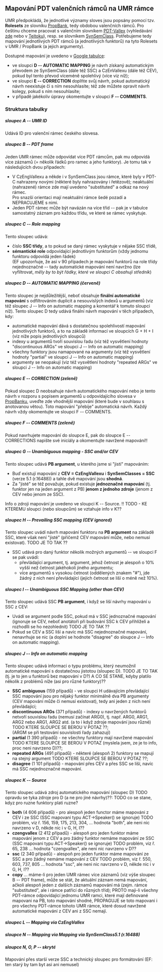 ## Mapování PDT valenčních rámců na UMR rámce

UMR předpokládá, že jednotlivé významy sloves jsou popsány pomocí tzv. **Rolesets** ze slovníku [PropBank](https://verbs.colorado.edu/propbank-development/), tedy obdobou valenčních rámců. Pro češtinu chceme pracovat s valenčním slovníkem [PDT-Vallex](https://ufal.mff.cuni.cz/pdt-vallex-valency-lexicon-linked-czech-corpora) (vyhledávání [zde](http://lindat.mff.cuni.cz/services/PDT-Vallex/) nebo v [Teitoku](https://lindat.mff.cuni.cz/services/teitok/pdtc10/index.php?action=vallex)), resp. se slovníkem [SynSemClass](https://lindat.mff.cuni.cz/services/SynSemClassSearch/?version=synsemclass5.0). Potřebujeme tedy mapování jednotlivých PDT rámců (a jednotlivých funktorů) na tyto Rolesets v UMR / PropBank (a jejich argumenty).  

Dostupné mapování je uvedeno v [Google tabulce](https://docs.google.com/spreadsheets/d/1AuIASjkdAdKom7bgjDN5BxMKeRUefHlN/edit#gid=452142481): 
- ve sloupci **D -- AUTOMATIC MAPPING** je návrh získaný automatickým převodem ze SynSemClass (dále též  SSC) a CzEnVallexu (dále též CEV), pokud byl tento převod víceméně spolehlivý (více viz níž);
- ve sloupci **E -- CORRECTION** doplňte svůj návrh, pokud automatický návrh neexistuje či s ním nesouhlasíte; též zde můžete opravit návrh kolegy, pokud s ním nesouhlasíte;
- v případě jakékoliv úpravy okomentujte v sloupci **F -- COMMENTS**. 

### Struktura tabulky

##### sloupec A -- **UMR ID**
Udává ID pro valenční rámec českého slovesa. 

##### sloupec B -- **PDT frame**
Jeden UMR rámec může odpovídat více PDT rámcům, pak mu odpovídá více záznamů (= několik řádků pro ramec a jeho funktory). 
Je tomu tak v následujících dvou případech:
-  V CzEngVallexu a někde i v SynSemClass jsou rámce, které byly v PDT-C nahrazeny novými (některé byly nahrazovány i řetězově); neaktuální (nahrazené) rámce zde mají uvedeno "substituted" a odkaz na nový rámec.   
Pro snazší orientaci mají neaktuální rámce šedé pozadí a NEPRACUJEME s nimi.
-  Jeden PDT rámec může být navázán na více tříd -- pak je v tabulce samostatný záznam   pro každou třídu, ve které se rámec vyskytuje.

##### sloupec C -- **Role mapping**
Tento sloupec udává: 
- číslo **SSC třídy**, a to pokud se daný rámec vyskytuje v nějake SSC třídě, 
- **sémantické role** odpovídající jednotlivým funktorům (vždy jednomu funktoru odpovídá jeden řádek)   
(EF upozorňuje, že asi v 90 případech je mapování funktorů na role třídy nejednoznačné -- tady automatické mapování není navržno (lze vyfiltrovat, _měly by to být řádky, které ve sloupci C obsahují středník_)

##### sloupec D -- **AUTOMATIC MAPPING (červeně)**
Tento sloupec je nejdůležitější, neboť obsahuje **finální automatické mapování** s odfiltrováním duplicit a nesouvislých indexů u argumentů (viz též sloupec J -- Info on automatic mapping a komentář k tomuto sloupci níž). 
Tento sloupec D tedy udává finální návrh mapování v těch případech, kdy: 
- automatické mapování dává s dostatečnou spolehlivostí mapování jednotlivých funktorů, a to na základě informací ve sloupcích G + H + I (viz níže popis jednotlivých sloupců)
- indexy u argumentů tvoří souvislou řadu (viz též vysvětlení hodnoty  "discontinuous ARGs" ve sloupci J -- Info on automatic mapping)
- všechny funktory jsou namapované na argumenty (viz též vysvětlení hodnoty "partial" ve sloupci J -- Info on automatic mapping) 
- argumenty se neopakují (viz též vysvětlení hodnoty "repeated ARGs" ve sloupci J -- Info on automatic mapping) 

##### sloupec E -- **CORRECTION (zeleně)**
Pokud sloupec D neobsahuje návrh automatického mapování nebo je tento návrh v rozporu s popisem argumentů u odpovídajícího slovesa v [PropBanku](https://verbs.colorado.edu/propbank-development/), uveďte zde vhodnější mapování (které bude v souhlasu s anotovanou větou). Toto mapování "přebije" automatická návrh. Každý návrh vždy okomentujte ve sloupci F -- COMMENTS.

##### sloupec F -- **COMMENTS (zeleně)**
Pokud navrhujete mapování do sloupce E, pak do sloupce E -- CORRECTIONS napište své iniciály a okomentujte navržené mapování!!

##### sloupec G -- **Unambiguous mapping - SSC and/or CEV**
Tento sloupec udává **PB argument**, u kterého jsme si "jisti" mapováním: 
- Buď existují mapování z **CEV = CzEngVallexu** i **SynSemClasses = SSC** (verze 5.1 (r.16488)) a tahle dvě mapování jsou **shodná**.       
- Za "jisté" se též považuje, pokud existuje **jednoznačné mapování** (tj. funktor jen na jeden argument z PB) **jenom z jednoho zdroje** (jenom z CEV nebo jenom ze SSC).   

Info o zdroji mapování je uvedeno ve sloupci K -- Source. !! TODO - KE KTEREMU sloupci (nebo sloupcům) se vztahuje info v K??

##### sloupec H -- **Prevailing SSC mapping (CEV ignored)** 
Tento sloupec uvádí návrh mapování funktoru na **PB argument** na základě SSC, které však není "jisté" (přičemž CEV mapování může, nebo nemusí existovat). TODO JE TO TAK ??
- SSC udává pro daný funktor několik možných argumentů -- ve sloupci F se pak uvádí: 
  - převládající argument, tj. argument, jehož četnost je alespoň o 10% vyšší než četnost jakéhokoli jiného argumentu;
  - více argumentů s vysokou četnost (oddělených znakem "#"), jde žádný z nich není převládající (jejich četnost se liší o méně než 10%).

##### sloupec I -- **Unambiguous SSC Mapping (other than CEV)**
Tento sloupec udává SSC **PB argument**, i když se liší návrhy mapování u SSC z CEV:
- Uvádí se argument podle SSC, pokud má v SSC jednoznačné mapování (ignoruje se CEV, neboť anotátoři při budování SSC k CEV přihlíželi a rozhodlli se ho nezohlednit) TODO JE TO TAK ??   
- Pokud se CEV a SSC liší a navíc má SSC nejednoznačné mapování, nenavrhuje se nic (a doplní se hodnote "disagree" do sloupce J -- Info on automatic mapping).


##### sloupec J -- Info on automatic mapping
Tento sloupec udává informaci o typu problému, který neumožnil automatické mapování s dostatečnou jistotou (sloupec D). TODO JE TO TAK (tj. je to jen u funktorů bez mapování v D?) A CO SE STANE, kdyby platilo několik z problémů níže (asi pro různé funktory)??
- **SSC ambiguous** (159 případů) - ve sloupci H udávajícím převládající SSC mapování jsou pro nějaký funktor minimálně dva PB argumenty (CEV mapování může či nemusí existovat), tedy ani jeden z nich není převládající; 
- **discontinuous ARGs** (371 případů) - indexy u navržených funktorů netvoří souvislou řadu (nemusí začínat ARG0), tj. např. ARG0, ARG1, ARG2 nebo ARG1, ARG2 atd. (a to i když zdroje mapování jsou různé) TODO KTERE SLOUPCE SE BEROU V POTAZ ??;   
(ARGM se při testování souvislosti řady zahazují)
- **partial** (1 390 případů) - ne všechny funktory mají navržené mapování TODO KTERE SLOUPCE SE BEROU V POTAZ (myslela jsem, ze je to info, proc neni navrzeno D)??;
- **repeated ARGs** (491 případů) - některé (alespoň 2) funktory se mapují na stejný argument TODO KTERE SLOUPCE SE BEROU V POTAZ ??;  
- **disagree** (1 101 případů) - mapování přes CEV a přes SSC se liší, navíc má SSC nejednoznačné mapování. 


##### sloupec K -- Source
Tento sloupec udává zdroj automatického mapování (sloupec D) TODO opravdu se tyka zdroje pro D (a ne pro jiné návrhy)??: TODO co se stane, kdyz pro ruzne funktory plati ruzne? 

- **both** (4 606 případů) - pro alespoň jeden functor máme mapováni z CEV i ze SSC (SSC mapovani typu ACT->Speaker() se ignoruje) TODO problém, viz ř. 156, 159, 175, 213, 304, ... hodnota "both", ale neni nic navrzeno v D, někde nic i v G, H, I??
- **czengvallex** (2 412 případů) - alespoň pro jeden funktor máme mapování jenom z CEV a pro žádný funktor nemáme mapování ze SSC (SSC mapovani typu ACT->Speaker() se ignoruje)  TODO problém, viz ř. 65, 238 ... hodnota "czengvallex", ale neni nic navrzeno v D??
- **ssc** (2 340 případů) - alespoň pro jeden funktor máme mapování ze SSC a pro žádný nemáme mapování z CEV TODO problém, viz ř. 550, 603, 737, 805 ... hodnota "ssc", ale neni nic navrzeno v D, někde nic i v G, H, I??
- **copy** ... máme-li pro jeden UMR rámec více záznamů (viz výše sloupec B -- PDT frame), může se stát, že aktuální záznam nemá mapování, ačkoli alespoň jeden z dalších záznamů mapování má (zejm. rámce "substituted", ale i rámce patřící do různých tříd);  PROTO maji-li všechny PDT-rámce odpovídající jednomu UMR ramci, které mají definované mapovani na PB, toto mapování shodné, PROPAGUJE se toto mapovani i pro všechny PDT-rámce tohoto UMR rámce, které dosud navržené automatické mapování z CEV ani z SSC nemají.
  


##### sloupec L -- Mapping via CzEngVallex

##### sloupce N -- Mapping via Mapping via SynSemClass5.1 (r.16488)

##### sloupce N, O, P -- skryté
Mapování přes starší verze SSC a technický sloupec pro formátování
(EF: ten starý by tam byt asi ani nemusel)
